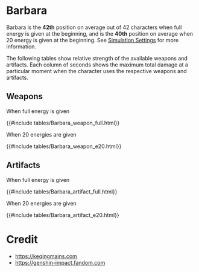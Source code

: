 # Barbara

Barbara is the **42th** position on average out of 42
characters when full energy is given at the beginning, and is the
**40th** position on average when 20 energy is given at the
beginning. See [Simulation Settings](./simulation_settings.md) for more
information.

The following tables show relative strength of the available weapons and
artifacts. Each column of seconds shows the maximum total damage at a
particular moment when the character uses the respective weapons and
artifacts.

## Weapons

When full energy is given

{{#include tables/Barbara_weapon_full.html}}

When 20 energies are given

{{#include tables/Barbara_weapon_e20.html}}

## Artifacts

When full energy is given

{{#include tables/Barbara_artifact_full.html}}

When 20 energies are given

{{#include tables/Barbara_artifact_e20.html}}

# Credit

- <https://keqingmains.com>
- <https://genshin-impact.fandom.com>
